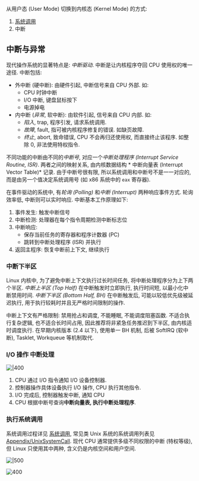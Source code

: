 从用户态 (User Mode) 切换到内核态 (Kernel Mode) 的方式:

1. [系统调用](../../Compiler/Runtime%20Library/系统调用.md)
2. 中断

## 中断与异常

现代操作系统的显著特点是: *中断驱动*. 中断是让内核程序夺回 CPU 使用权的唯一途径. 中断包括:  

- 外中断 (硬中断): 由硬件引起, 中断信号来自 CPU 外部. 如:
	- CPU 时钟中断
	- I/O 中断, 键盘鼠标按下
	- 电源掉电
- 内中断 (*异常*, 软中断): 由软件引起, 信号来自 CPU 内部. 如:
	- *陷入*, trap, 程序引发, 请求系统调用.
	- *故障*, fault, 指可被内核程序修复的错误. 如缺页故障.
	- *终止*, abort, 致命错误, CPU 不会再归还使用权, 而直接终止该程序. 如整除 0, 非法使用特权指令.

不同功能的中断由不同的*中断号*, 对应一个*中断处理程序 (Interrupt Service Routine, ISR)*. 两者之间的映射关系, 由内核数据结构 * 中断向量表 (Interrupt Vector Table)* 记录. 由于中断号很有限, 所以系统调用和中断号不是一一对应的, 而是由另一个值决定系统调用号 (如 x86 系统中的 `eax` 寄存器). 

在事件驱动的系统中, 有*轮询 (Polling)* 和*中断 (Interrupt)* 两种响应事件方式. 轮询效率低, 中断则可以实时响应. 中断基本工作原理如下:
1. 事件发生: 触发中断信号
2. 中断检测: 处理器在每个指令周期检测中断标志位
3. 中断响应:
	- 保存当前任务的寄存器和程序计数器 (PC)
	- 跳转到中断处理程序 (ISR) 并执行
4. 返回主程序: 恢复中断前上下文, 继续执行

### 中断下半区

Linux 内核中, 为了避免中断上下文执行过长时间任务, 将中断处理程序分为上下两个半区. *中断上半区 (Top Half)* 在中断触发时立即执行, 执行时间短, 以最小化中断禁用时间. *中断下半区 (Bottom Half, BH)* 在中断触发后, 可能以较低优先级被延迟执行, 用于执行较耗时并且无严格时间限制的操作.

中断上下文有严格限制: 禁用抢占和调度, 不能睡眠, 不能调度阻塞函数. 不适合执行复杂逻辑, 也不适合长时间占用, 因此推荐将非紧急任务推迟到下半区, 由内核适时调度执行. 在早期内核版本 (2.4 以下), 使用单一 BH 机制, 后被 SoftIRQ (软中断), Tasklet, Workqueue 等机制取代.

### I/O 操作 中断处理

![|400](../../attach/操作系统_IO时序图.avif)

1. CPU 通过 I/O 指令通知 I/O 设备控制器.
2. 控制器操作具体设备执行 I/O 操作, CPU 执行其他指令.
3. I/O 完成后, 控制器触发中断, 通知 CPU
4. CPU 根据中断号查询**中断向量表, 执行中断处理程序**.

### 执行系统调用

系统调用过程详见 [系统调用](../../Compiler/Runtime%20Library/系统调用.md), 常见类 Unix 系统的系统调用列表见 [Appendix/UnixSystemCall](../../appx/Unix%20系统调用表.md). 现代 CPU 通常提供多级不同权限的中断 (特权等级), 但 
Linux 只使用其中两种, 含义仍是内核空间和用户空间.

![|500](../../attach/操作系统_用户态和内核态切换.avif)

![400](../../attach/操作系统_系统调用过程.avif)
